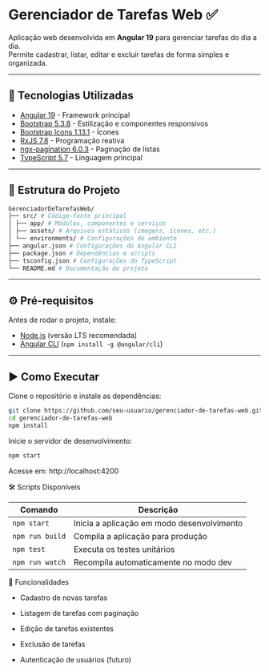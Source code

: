 # Gerenciador de Tarefas Web ✅

Aplicação web desenvolvida em **Angular 19** para gerenciar tarefas do dia a dia.  
Permite cadastrar, listar, editar e excluir tarefas de forma simples e organizada.

---

## 🚀 Tecnologias Utilizadas

- [Angular 19](https://angular.dev/) - Framework principal
- [Bootstrap 5.3.8](https://getbootstrap.com/) - Estilização e componentes responsivos
- [Bootstrap Icons 1.13.1](https://icons.getbootstrap.com/) - Ícones
- [RxJS 7.8](https://rxjs.dev/) - Programação reativa
- [ngx-pagination 6.0.3](https://www.npmjs.com/package/ngx-pagination) - Paginação de listas
- [TypeScript 5.7](https://www.typescriptlang.org/) - Linguagem principal

---

## 📂 Estrutura do Projeto

```bash
GerenciadorDeTarefasWeb/
├── src/ # Código-fonte principal
│ ├── app/ # Módulos, componentes e serviços
│ ├── assets/ # Arquivos estáticos (imagens, ícones, etc.)
│ └── environments/ # Configurações de ambiente
├── angular.json # Configurações do Angular CLI
├── package.json # Dependências e scripts
├── tsconfig.json # Configurações do TypeScript
└── README.md # Documentação do projeto
```

---

## ⚙️ Pré-requisitos

Antes de rodar o projeto, instale:

- [Node.js](https://nodejs.org/) (versão LTS recomendada)
- [Angular CLI](https://angular.dev/tools/cli) (`npm install -g @angular/cli`)

---

## ▶️ Como Executar

Clone o repositório e instale as dependências:

```bash
git clone https://github.com/seu-usuario/gerenciador-de-tarefas-web.git
cd gerenciador-de-tarefas-web
npm install
```

Inicie o servidor de desenvolvimento:

```bash
npm start
```

Acesse em: http://localhost:4200

🛠️ Scripts Disponíveis

| Comando         | Descrição                                  |
| --------------- | ------------------------------------------ |
| `npm start`     | Inicia a aplicação em modo desenvolvimento |
| `npm run build` | Compila a aplicação para produção          |
| `npm test`      | Executa os testes unitários                |
| `npm run watch` | Recompila automaticamente no modo dev      |

📌 Funcionalidades

 - Cadastro de novas tarefas

 - Listagem de tarefas com paginação

 - Edição de tarefas existentes

 - Exclusão de tarefas

 - Autenticação de usuários (futuro)
